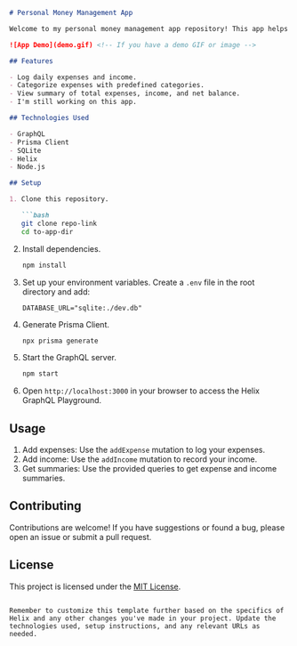 ```markdown
# Personal Money Management App

Welcome to my personal money management app repository! This app helps me track my expenses and income easily and efficiently.

![App Demo](demo.gif) <!-- If you have a demo GIF or image -->

## Features

- Log daily expenses and income.
- Categorize expenses with predefined categories.
- View summary of total expenses, income, and net balance.
- I'm still working on this app.

## Technologies Used

- GraphQL
- Prisma Client
- SQLite
- Helix
- Node.js

## Setup

1. Clone this repository.

   ```bash
   git clone repo-link
   cd to-app-dir
   ```

2. Install dependencies.

   ```bash
   npm install
   ```

3. Set up your environment variables. Create a `.env` file in the root directory and add:

   ```
   DATABASE_URL="sqlite:./dev.db"
   ```

4. Generate Prisma Client.

   ```bash
   npx prisma generate
   ```

5. Start the GraphQL server.

   ```bash
   npm start
   ```

6. Open `http://localhost:3000` in your browser to access the Helix GraphQL Playground.

## Usage

1. Add expenses: Use the `addExpense` mutation to log your expenses.
2. Add income: Use the `addIncome` mutation to record your income.
3. Get summaries: Use the provided queries to get expense and income summaries.

## Contributing

Contributions are welcome! If you have suggestions or found a bug, please open an issue or submit a pull request.

## License

This project is licensed under the [MIT License](LICENSE).
```

Remember to customize this template further based on the specifics of Helix and any other changes you've made in your project. Update the technologies used, setup instructions, and any relevant URLs as needed.
